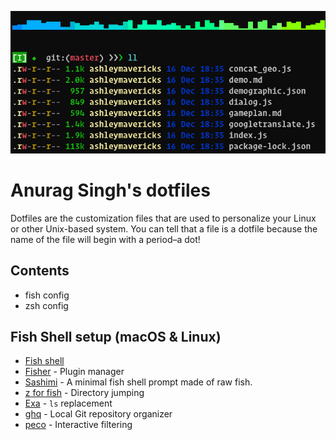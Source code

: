 <!-- <p align="center">
<img src="https://github.com/ashleymavericks/dotfiles-public/images/cover.png" />
</p> -->

![cover](./images/cover.png)

# Anurag Singh's dotfiles
Dotfiles are the customization files that are used to personalize your Linux or other Unix-based system.  You can tell that a file is a dotfile because the name of the file will begin with a period–a dot!

## Contents

- fish config
- zsh config

## Fish Shell setup (macOS & Linux)

- [Fish shell](https://fishshell.com/)
- [Fisher](https://github.com/jorgebucaran/fisher) - Plugin manager
- [Sashimi](https://github.com/isacikgoz/sashimi) - A minimal fish shell prompt made of raw fish.
- [z for fish](https://github.com/jethrokuan/z) - Directory jumping
- [Exa](https://the.exa.website/) - `ls` replacement
- [ghq](https://github.com/x-motemen/ghq) - Local Git repository organizer
- [peco](https://github.com/peco/peco) - Interactive filtering